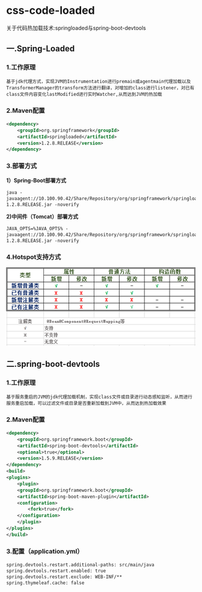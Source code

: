 # css-code-loaded
关于代码热加载技术:springloaded与spring-boot-devtools
## 一.Spring-Loaded
### 1.工作原理
```
基于jdk代理方式，实现JVM的Instrumentation进行premain或agentmain代理加载以及TransformerManager的transform方法进行翻译，对增加的class进行listener，对已有class文件内容变化lastModified进行实时Watcher,从而达到JVM的热加载
```
### 2.Maven配置
```xml
<dependency>
    <groupId>org.springframework</groupId>
	<artifactId>springloaded</artifactId>
    <version>1.2.8.RELEASE</version>
</dependency>
```
### 3.部署方式
**1）Spring-Boot部署方式**
```
java -javaagent://10.100.90.42/Share/Repository/org/springframework/springloaded/1.2.8.RELEASE/springloaded-1.2.8.RELEASE.jar -noverify
```
**2)中间件（Tomcat）部署方式**
```
JAVA_OPTS=%JAVA_OPTS% -javaagent://10.100.90.42/Share/Repository/org/springframework/springloaded/1.2.8.RELEASE/springloaded-1.2.8.RELEASE.jar -noverify
```
### 4.Hotspot支持方式
<img src="_img/spring-loaded.png" width="541" height="209"/>

## 二.spring-boot-devtools
### 1.工作原理
```
基于服务重启的JVM的jdk代理加载机制，实现class文件或目录进行动态感知监听，从而进行服务重启加载，可以过滤文件或目录是否重新加载到JVM中，从而达到热加载效果
```
### 2.Maven配置
```xml
<dependency>
    <groupId>org.springframework.boot</groupId>
    <artifactId>spring-boot-devtools</artifactId>
    <optional>true</optional>
    <version>1.5.9.RELEASE</version>
</dependency>
<build>
<plugins>
    <plugin>
	<groupId>org.springframework.boot</groupId>
	<artifactId>spring-boot-maven-plugin</artifactId>
	<configuration>
		<fork>true</fork>
	</configuration>
    </plugin>
</plugins>
</build>
```
### 3.配置（application.yml）
```
spring.devtools.restart.additional-paths: src/main/java
spring.devtools.restart.enabled: true
spring.devtools.restart.exclude: WEB-INF/**
spring.thymeleaf.cache: false
```
